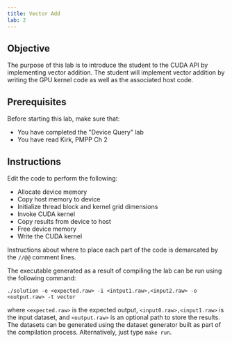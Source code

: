 ```yaml
---
title: Vector Add
lab: 2
---
```


## Objective

The purpose of this lab is to introduce the student to the CUDA API by implementing vector addition. The student will implement vector addition by writing the GPU kernel code as well as the associated host code.

## Prerequisites

Before starting this lab, make sure that:

- You have completed the "Device Query" lab
- You have read Kirk, PMPP Ch 2

## Instructions

Edit the code to perform the following:

- Allocate device memory
- Copy host memory to device
- Initialize thread block and kernel grid dimensions
- Invoke CUDA kernel
- Copy results from device to host
- Free device memory
- Write the CUDA kernel

Instructions about where to place each part of the code is demarcated by the `//@@` comment lines.

The executable generated as a result of compiling the lab can be run using the following command:

```
./solution -e <expected.raw> -i <intput1.raw>,<input2.raw> -o <output.raw> -t vector
```

where `<expected.raw>` is the expected output, `<input0.raw>,<input1.raw>` is the input dataset, and `<output.raw>` is an optional path to store the results. The datasets can be generated using the dataset generator built as part of the compilation process. Alternatively, just type `make run`.
